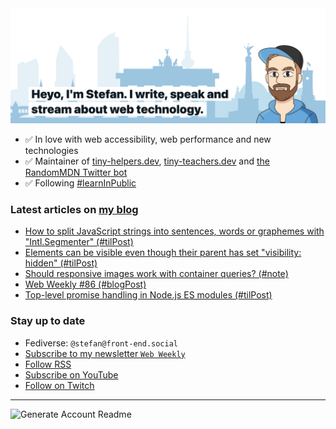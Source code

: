 <img alt="Heyo, I'm Stefan. I write and speak about web technology." src="https://raw.githubusercontent.com/stefanjudis/stefanjudis/main/screenshot.png">

- ✅ In love with web accessibility, web performance and new technologies
- ✅ Maintainer of [tiny-helpers.dev](https://tiny-helpers.dev), [tiny-teachers.dev](https://tiny-teachers.dev/) and [the RandomMDN Twitter bot](https://twitter.com/randomMDN)
- ✅ Following [#learnInPublic](https://www.stefanjudis.com/today-i-learned/)
### Latest articles on [my blog](https://www.stefanjudis.com)

<!-- BLOG-POST-LIST:START -->
- [How to split JavaScript strings into sentences, words or graphemes with &quot;Intl.Segmenter&quot; &lpar;#tilPost&rpar;](https://www.stefanjudis.com/today-i-learned/how-to-split-javascript-strings-with-intl-segmenter/)
- [Elements can be visible even though their parent has set &quot;visibility: hidden&quot; &lpar;#tilPost&rpar;](https://www.stefanjudis.com/today-i-learned/elements-can-be-visible-even-though-their-parent-has-set-visibility-hidden/)
- [Should responsive images work with container queries? &lpar;#note&rpar;](https://www.stefanjudis.com/notes/should-responsive-images-work-with-container-queries/)
- [Web Weekly #86 &lpar;#blogPost&rpar;](https://www.stefanjudis.com/blog/web-weekly-86/)
- [Top-level promise handling in Node.js ES modules &lpar;#tilPost&rpar;](https://www.stefanjudis.com/today-i-learned/top-level-promise-handling-in-node-js/)
<!-- BLOG-POST-LIST:END -->

### Stay up to date

- Fediverse: `@stefan@front-end.social`
- [Subscribe to my newsletter `Web Weekly`](https://webweekly.email/)
- [Follow RSS](https://www.stefanjudis.com/feeds/)
- [Subscribe on YouTube](https://youtube.com/c/stefanjudis)
- [Follow on Twitch](https://www.twitch.tv/stefanjudis)

---

![Generate Account Readme](https://github.com/stefanjudis/stefanjudis/workflows/Generate%20Account%20Readme/badge.svg)
